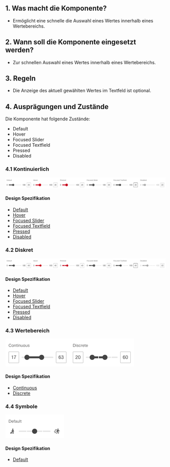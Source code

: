 ## 1. Was macht die Komponente?
* Ermöglicht eine schnelle die Auswahl eines Wertes innerhalb eines Wertebereichs.


## 2. Wann soll die Komponente eingesetzt werden?
* Zur schnellen Auswahl eines Wertes innerhalb eines Wertebereichs.


## 3. Regeln
* Die Anzeige des aktuell gewählten Wertes im Textfeld ist optional.


## 4. Ausprägungen und Zustände
Die Komponente hat folgende Zustände:
* Default
* Hover
* Focused Slider
* Focused Textfield
* Pressed
* Disabled

### 4.1 Kontinuierlich
![Darstellung der Komponente Slider in der Ausprägung kontinuierlich](https://raw.githubusercontent.com/sbb-design-systems/design-system-webapp-documentation/master/documentation/components/slider/images/Slider_Continuous.png 'class: image')

#### Design Spezifikation
* [Default](https://sbb.invisionapp.com/d/main#/console/17140415/428193933/inspect)
* [Hover](https://sbb.invisionapp.com/d/main#/console/17140415/428193934/inspect)
* [Focused Slider](https://sbb.invisionapp.com/d/main#/console/17140415/428193935/inspect)
* [Focused Textfield](https://sbb.invisionapp.com/d/main#/console/17140415/428193936/inspect)
* [Pressed](https://sbb.invisionapp.com/d/main#/console/17140415/428193937/inspect)
* [Disabled](https://sbb.invisionapp.com/d/main#/console/17140415/428193938/inspect)

### 4.2 Diskret
![Darstellung der Komponente Slider in der Ausprägung diskret](https://raw.githubusercontent.com/sbb-design-systems/design-system-webapp-documentation/master/documentation/components/slider/images/Slider_Discrete.png 'class: image')

#### Design Spezifikation
* [Default](https://sbb.invisionapp.com/d/main#/console/17140415/428193939/inspect)
* [Hover](https://sbb.invisionapp.com/d/main#/console/17140415/428193940/inspect)
* [Focused Slider](https://sbb.invisionapp.com/d/main#/console/17140415/428193941/inspect)
* [Focused Textfield](https://sbb.invisionapp.com/d/main#/console/17140415/428193942/inspect)
* [Pressed](https://sbb.invisionapp.com/d/main#/console/17140415/428193943/inspect)
* [Disabled](https://sbb.invisionapp.com/d/main#/console/17140415/428193944/inspect)

### 4.3 Wertebereich
![Darstellung der Komponente Slider in der Ausprägung Wertebereich](https://raw.githubusercontent.com/sbb-design-systems/design-system-webapp-documentation/master/documentation/components/slider/images/Slider_Range.png 'class: image')

#### Design Spezifikation
* [Continuous](https://sbb.invisionapp.com/d/main#/console/17140415/428193945/inspect)
* [Discrete](https://sbb.invisionapp.com/d/main#/console/17140415/428193946/inspect)

### 4.4 Symbole
![Darstellung der Komponente Slider mit Symbolen](https://raw.githubusercontent.com/sbb-design-systems/design-system-webapp-documentation/master/documentation/components/slider/images/Slider_Symbols.png 'class: image')

#### Design Spezifikation
* [Default](https://sbb.invisionapp.com/d/main#/console/17140415/428193947/inspect)